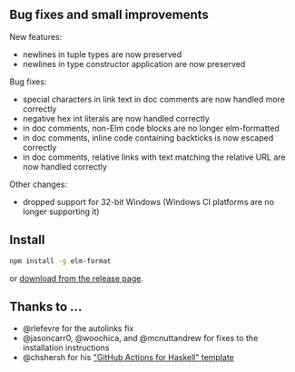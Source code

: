 ## Bug fixes and small improvements

New features:
  - newlines in tuple types are now preserved
  - newlines in type constructor application are now preserved

Bug fixes:
  - special characters in link text in doc comments are now handled more correctly
  - negative hex int literals are now handled correctly
  - in doc comments, non-Elm code blocks are no longer elm-formatted
  - in doc comments, inline code containing backticks is now escaped correctly
  - in doc comments, relative links with text matching the relative URL are now handled correctly

Other changes:
  - dropped support for 32-bit Windows (Windows CI platforms are no longer supporting it)


## Install

```sh
npm install -g elm-format
```

or [download from the release page](https://github.com/avh4/elm-format/releases/tag/0.8.4).


## Thanks to ...

  - @rlefevre for the autolinks fix
  - @jasoncarr0, @woochica, and @mcnuttandrew for fixes to the installation instructions
  - @chshersh for his ["GitHub Actions for Haskell" template](https://kodimensional.dev/github-actions)
